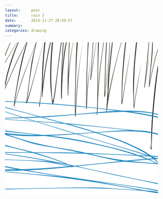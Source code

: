 ```yaml
---
layout:     post
title:      rain 3
date:       2019-11-27 20:59:57
summary:    
categories: drawing
---
```

![rain 3](/images/diary/rain-3.png ".")
